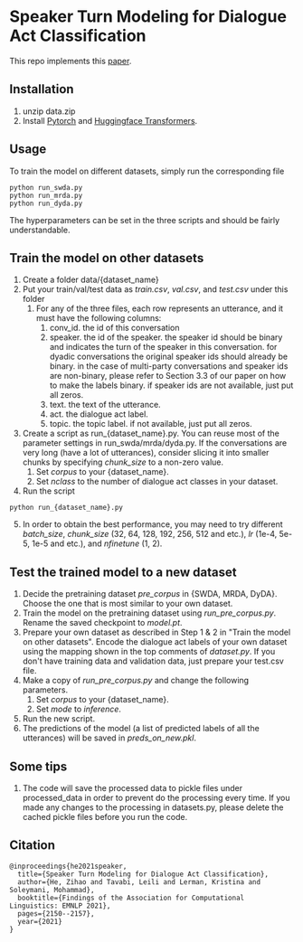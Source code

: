 # Speaker Turn Modeling for Dialogue Act Classification
This repo implements this [paper](https://aclanthology.org/2021.findings-emnlp.185/).

## Installation
1. unzip data.zip
3. Install [Pytorch](https://pytorch.org/get-started/locally/) and [Huggingface Transformers](https://huggingface.co/docs/transformers/installation).



## Usage
To train the model on different datasets, simply run the corresponding file
```angular2html
python run_swda.py
python run_mrda.py
python run_dyda.py
```

The hyperparameters can be set in the three scripts and should be fairly understandable.

## Train the model on other datasets
1. Create a folder data/{dataset_name}
2. Put your train/val/test data as <em>train.csv</em>, <em>val.csv</em>, and <em>test.csv</em> under this folder
   1. For any of the three files, each row represents an utterance, and it must have the following columns:
      1. conv_id. the id of this conversation
      2. speaker. the id of the speaker. the speaker id should be binary and indicates the turn of the speaker in this conversation. for dyadic conversations the original speaker ids should already be binary. in the case of multi-party conversations and speaker ids are non-binary, please refer to Section 3.3 of our paper on how to make the labels binary. if speaker ids are not available, just put all zeros. 
      3. text. the text of the utterance.
      4. act. the dialogue act label.
      5. topic. the topic label. if not available, just put all zeros.
3. Create a script as run_{dataset_name}.py. You can reuse most of the parameter settings in run_swda/mrda/dyda.py. If the conversations are very long (have a lot of utterances), consider slicing it into smaller chunks by specifying <em>chunk_size</em> to a non-zero value. 
   1. Set <em>corpus</em> to your {dataset_name}. 
   2. Set <em>nclass</em> to the number of dialogue act classes in your dataset.
4. Run the script
```angular2html
python run_{dataset_name}.py
```
5. In order to obtain the best performance, you may need to try different <em>batch_size</em>, <em>chunk_size</em> (32, 64, 128, 192, 256, 512 and etc.), <em>lr</em> (1e-4, 5e-5, 1e-5 and etc.), and <em>nfinetune</em> (1, 2).



## Test the trained model to a new dataset
1. Decide the pretraining dataset <em>pre_corpus</em> in {SWDA, MRDA, DyDA}. Choose the one that is most similar to your own dataset.
2. Train the model on the pretraining dataset using <em>run_pre_corpus.py</em>. Rename the saved checkpoint to <em>model.pt</em>.
3. Prepare your own dataset as described in Step 1 & 2 in "Train the model on other datasets". Encode the dialogue act labels of your own dataset using the mapping shown in the top comments of <em>dataset.py</em>. If you don't have training data and validation data, just prepare your test.csv file.
4. Make a copy of <em>run_pre_corpus.py</em> and change the following parameters.
   1. Set <em>corpus</em> to your {dataset_name}. 
   2. Set <em>mode</em> to <em>inference</em>.
5. Run the new script.
6. The predictions of the model (a list of predicted labels of all the utterances) will be saved in <em>preds_on_new.pkl</em>.

## Some tips
1. The code will save the processed data to pickle files under processed_data in order to prevent do the processing every time. If you made any changes to the processing in datasets.py, please delete the cached pickle files before you run the code.



## Citation
```angular2html
@inproceedings{he2021speaker,
  title={Speaker Turn Modeling for Dialogue Act Classification},
  author={He, Zihao and Tavabi, Leili and Lerman, Kristina and Soleymani, Mohammad},
  booktitle={Findings of the Association for Computational Linguistics: EMNLP 2021},
  pages={2150--2157},
  year={2021}
}
```
